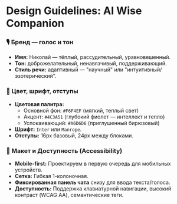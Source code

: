 # Design Guidelines: AI Wise Companion

### 🎙️ Бренд — голос и тон
*   **Имя:** Николай — тёплый, рассудительный, уравновешенный.
*   **Тон:** доброжелательный, ненавязчивый, поддерживающий.
*   **Стиль речи:** адаптивный — "научный" или "интуитивный/эзотерический".

### 🎨 Цвет, шрифт, отступы
*   **Цветовая палитра:**
    *   Основной фон: `#F6F4EF` (мягкий, теплый свет)
    *   Акцент: `#4C3A51` (глубокий фиолет — интеллект и тепло)
    *   Успокаивающий: `#A6D6D6` (приглушенный бирюзовый)
*   **Шрифт:** `Inter` или `Manrope`.
*   **Отступы:** 16px базовый, 24px между блоками.

### 📐 Макет и Доступность (Accessibility)
*   **Mobile-first:** Проектируем в первую очередь для мобильных устройств.
*   **Сетка:** Гибкая 1-колоночная.
*   **Фиксированная панель чата** снизу для ввода текста/голоса.
*   **Доступность:** Поддержка клавиатурной навигации, высокий контраст (WCAG AA), семантические теги.
